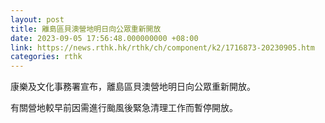 ```yaml
---
layout: post
title: 離島區貝澳營地明日向公眾重新開放
date: 2023-09-05 17:56:48.000000000 +08:00
link: https://news.rthk.hk/rthk/ch/component/k2/1716873-20230905.htm
categories: rthk
---
```


康樂及文化事務署宣布，離島區貝澳營地明日向公眾重新開放。

有關營地較早前因需進行颱風後緊急清理工作而暫停開放。
